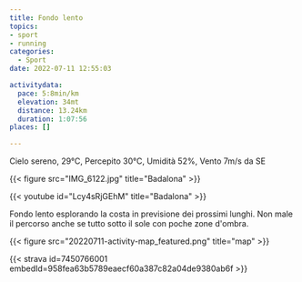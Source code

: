 ```yaml
---
title: Fondo lento
topics:
- sport
- running
categories:
  - Sport
date: 2022-07-11 12:55:03

activitydata:
  pace: 5:8min/km
  elevation: 34mt
  distance: 13.24km
  duration: 1:07:56
places: []

---
```


Cielo sereno, 29°C, Percepito 30°C, Umidità 52%, Vento 7m/s da SE

{{< figure src="IMG_6122.jpg" title="Badalona" >}}
<!--more-->

{{< youtube id="Lcy4sRjGEhM" title="Badalona" >}}

Fondo lento esplorando la costa in previsione dei prossimi lunghi. Non male il percorso anche se tutto sotto il sole con poche zone d'ombra.



{{<  figure src="20220711-activity-map_featured.png" title="map" >}}


{{< strava id=7450766001 embedId=958fea63b5789eaecf60a387c82a04de9380ab6f >}}
